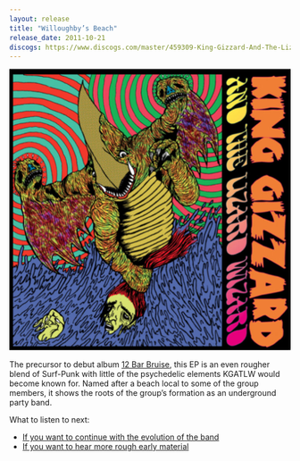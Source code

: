 ```yaml
---
layout: release
title: "Willoughby’s Beach"
release_date: 2011-10-21
discogs: https://www.discogs.com/master/459309-King-Gizzard-And-The-Lizard-Wizard-Willoughbys-Beach
---
```


![album cover of Willboughby's Beach](./cover.jpg)

The precursor to debut album [12 Bar Bruise](../12-bar-bruise), this EP is an even rougher blend of Surf-Punk with little of the psychedelic elements KGATLW would become known for. Named after a beach local to some of the group members, it shows the roots of the group’s formation as an underground party band.

What to listen to next:

*   [If you want to continue with the evolution of the band](../12-bar-bruise)
*   [If you want to hear more rough early material](../teenage-gizzard)
